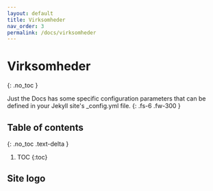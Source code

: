 ```yaml
---
layout: default
title: Virksomheder
nav_order: 3
permalink: /docs/virksomheder
---
```


# Virksomheder
{: .no_toc }


Just the Docs has some specific configuration parameters that can be defined in your Jekyll site's _config.yml file.
{: .fs-6 .fw-300 }

## Table of contents
{: .no_toc .text-delta }

1. TOC
{:toc}

## Site logo
